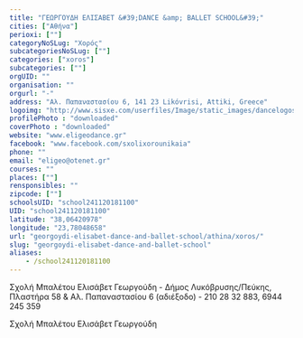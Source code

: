 ```yaml
---
title: "ΓΕΩΡΓΟΥΔΗ ΕΛΙΣΑΒΕΤ &#39;DANCE &amp; BALLET SCHOOL&#39;"
cities: ["Αθήνα"]
perioxi: [""]
categoryNoSLug: "Χορός"
subcategoriesNoSLug: [""]
categories: ["xoros"]
subcategories: [""]
orgUID: ""
organisation: ""
orgurl: "-"
address: "Αλ. Παπαναστασίου 6, 141 23 Likóvrisi, Attiki, Greece"
logoimg: "http://www.sisxe.com/userfiles/Image/static_images/dancelogos/LOGO-GEORGOUDI.jpg"
profilePhoto : "downloaded"
coverPhoto : "downloaded"
website: "www.eligeodance.gr"
facebook: "www.facebook.com/sxolixorounikaia"
phone: ""
email: "eligeo@otenet.gr"
courses: ""
places: [""]
rensponsibles: ""
zipcode: [""]
schoolsUID: "school241120181100"
UID: "school241120181100"
latitude: "38,06420978"
longitude: "23,78048658"
url: "georgoydi-elisabet-dance-and-ballet-school/athina/xoros/"
slug: "georgoydi-elisabet-dance-and-ballet-school"
aliases:
    - /school241120181100
---
```



Σχολή Μπαλέτου Ελισάβετ Γεωργούδη - Δήμος Λυκόβρυσης/Πεύκης, Πλαστήρα 58 &amp; Αλ. Παπαναστασίου 6 (αδιέξοδο) - 210 28 32 883, 6944 245 359

Σχολή Μπαλέτου Ελισάβετ Γεωργούδη